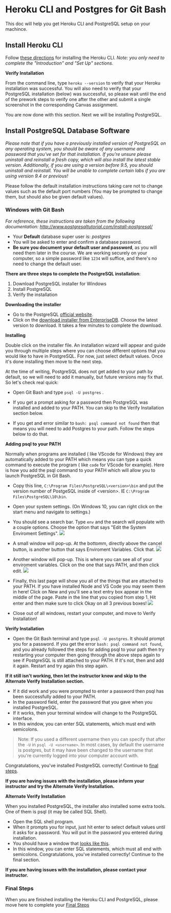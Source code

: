 # Heroku CLI and Postgres for Git Bash

This doc will help you get Heroku CLI and PostgreSQL setup on your machince. 

## Install Heroku CLI

Follow [these directions](https://devcenter.heroku.com/articles/getting-started-with-nodejs#introduction) for installing the Heroku CLI. *Note: you only need to complete the "Introduction" and "Set Up" sections.*

**Verify Installation**

From the command line, type `heroku --version` to verify that your Heroku installation was successful. You will also need to verify that your PostgreSQL installation (below) was successful, so please wait until the end of the prework steps to verify one after the other and submit a single screenshot in the corresponding Canvas assignment.

You are now done with this section. Next we will be installing PostgreSQL.

## Install PostgreSQL Database Software
*Please note that if you have a previously installed version of PostgreSQL on any operating system, you should be aware of any username and password that you've set for that installation. If you're unsure please uninstall and reinstall a fresh copy, which will also install the latest stable version. Additionally, if you are using a version before 9.5, you should uninstall and reinstall. You will be unable to complete certain labs if you are using version 9.4 or previous!*

Please follow the default installation instructions taking care not to change values such as the default port numbers (You may be prompted to change them, but should also be given default values).

### Windows with Git Bash

*For reference, these instructions are taken from the following documentation: http://www.postgresqltutorial.com/install-postgresql/*

- Your **Default** database super user is: *postgres*
- You will be asked to enter and confirm a database password.
- **Be sure you document your default user and password**, as you will need them later in the course. We are working securely on your computer, so a simple password like `1234` will suffice, and there's no need to change the default user.

**There are three steps to complete the PostgreSQL installation**:

1. Download PostgreSQL installer for Windows
1. Install PostgreSQL
1. Verify the installation

**Downloading the installer**

- Go to the PostgreSQL [official website](http://www.postgresql.org/download/windows/).
- Click on the [download installer from EnterpriseDB](https://www.enterprisedb.com/downloads/postgres-postgresql-downloads#windows). Choose the latest version to download. It takes a few minutes to complete the download.

**Installing**

Double click on the installer file. An installation wizard will appear and guide you through multiple steps where you can choose different options that you would like to have in PostgreSQL. For now, just select default values. Once it's done installing then move to the next step.

At the time of writing, PostgreSQL does not get added to your path by default, so we will need to add it manually, but future versions may fix that. So let's check real quick:

- Open Git Bash and type `psql -U postgres` .
- If you get a prompt asking for a password then PostgreSQL was installed and added to your PATH. You can skip to the Verify Installation section below.

- If you get and error similar to `bash: psql command not found` then that means you will need to add Postgres to your path. Follow the steps below to do that.

**Adding psql to your PATH**

Normally when programs are installed ( like VScode for Windows) they are automatically added to your PATH which means you can type a quick command to execute the program ( like `code` for VScode for example). Here is how you add the psql command to your PATH which will allow you to launch PostgreSQL in Git Bash.

- Copy this line, `C:\Program Files\PostgreSQL\<version>\bin` and put the version number of PostgeSQL inside of \<version\>. IE `C:\Program Files\PostgreSQL\10\bin`.
- Open your system settings. (On Windows 10, you can right click on the start menu and navigate to settings.)

- You should see a search bar. Type `env` and the search will populate with a couple options. Choose the option that says "Edit the System Enviroment Settings".
![](https://i.imgur.com/ZT7xvD9.png)

- A small window will pop-up. At the bottomm, directly above the cancel button, is another button that says Enviroment Variables. Click that.
![](https://i.imgur.com/IjkiSrk.png)

- Another window will pop-up. This is where you can see all of your enviroment variables. Click on the one that says PATH, and then click edit.
![](https://i.imgur.com/t25DE7n.png)

- Finally, this last page will show you all of the things that are attached to your PATH. If you have installed Node and VS Code you may seem them in here! Click on New and you'll see a text entry box appear in the middle of the page. Paste in the line that you copied from step 1. Hit enter and then make sure to click Okay on all 3 previous boxes!
![](https://i.imgur.com/1RmmVdh.png)
 
- Close out of all windows, restart your computer, and move to Verify Installation!


**Verify Installation**

- Open the Git  Bash terminal and type `psql -U postgres`. It should prompt you for a password. If you get the error `bash: psql command not found`, and you already followed the steps for adding psql to your path then try restarting your computer then going through the above steps again to see if PostgreSQL is still attached to your PATH. If it's not, then and add it again. Restart and try again this step again. 

**If it still isn't working, then let the instructor know and skip to the Alternate Verify Installation section.**

- If it did work and you were prompted to enter a password then psql has been successfully added to your PATH.  
- In the password field, enter the password that you gave when you installed PostgreSQL.
- If it works, then your terminal window will change to the PostgreSQL interface.
- In this window, you can enter SQL statements, which must end with semicolons. 

> Note: If you used a different username then you can specify that after the `-U` in `psql -U <username>`. In most cases, by default the username is postgres, but it may have been changed to the username that you're currently logged into your computer account with. 

Congratulations, you've installed PostgreSQL correctly! Continue to [final steps](#final-steps).

**If you are having issues with the installation, please inform your instructor and try the Alternate Verify Installation.**

**Alternate Verify Installation**

When you installed PostgreSQL, the installer also installed some extra tools. One of them is psql (it may be called SQL Shell).

- Open the SQL shell program.
- When it prompts you for input, just hit enter to select default values until it asks for a password. You will put in the password you entered during installation.
- You should have a window that [looks like this](http://www.postgresqltutorial.com/wp-content/uploads/2012/08/psql.png).
- In this window, you can enter SQL statements, which must all end with semicolons. Congratulations, you've installed correctly! Continue to the final section.

**If you are having issues with the installation, please contact your instructor.**

### <a id="final-steps">Final Steps</a>

When you are finished installing the Heroku CLI and PostgreSQL, please move here to complete your [Final Steps](./final_steps.md)
